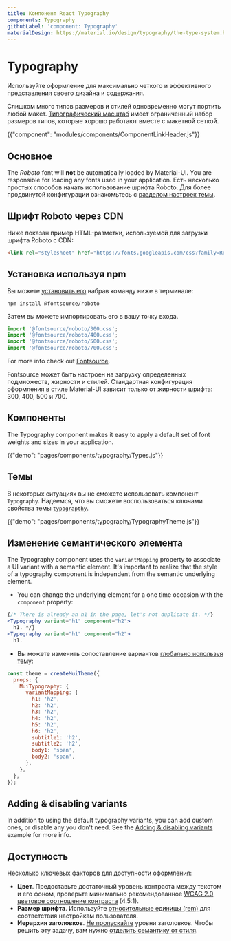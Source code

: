 ```yaml
---
title: Компонент React Typography
components: Typography
githubLabel: 'component: Typography'
materialDesign: https://material.io/design/typography/the-type-system.html
---
```


# Typography

<p class="description">Используйте оформление для максимально четкого и эффективного представления своего дизайна и содержания.</p>

Слишком много типов размеров и стилей одновременно могут портить любой макет. [Типографический масштаб](https://material.io/design/typography/#type-scale) имеет ограниченный набор размеров типов, которые хорошо работают вместе с макетной сеткой.

{{"component": "modules/components/ComponentLinkHeader.js"}}

## Основное

The *Roboto* font will **not** be automatically loaded by Material-UI. You are responsible for loading any fonts used in your application. Есть несколько простых способов начать использование шрифта Roboto. Для более продвинутой конфигурации ознакомьтесь с [разделом настроек темы](/customization/typography/).

## Шрифт Roboto через CDN

Ниже показан пример HTML-разметки, используемой для загрузки шрифта Roboto с CDN:

```html
<link rel="stylesheet" href="https://fonts.googleapis.com/css?family=Roboto:300,400,500,700&display=swap" />
```

## Установка используя npm

Вы можете [установить его](https://www.npmjs.com/package/@fontsource/roboto) набрав команду ниже в терминале:

`npm install @fontsource/roboto`

Затем вы можете импортировать его в вашу точку входа.

```js
import '@fontsource/roboto/300.css';
import '@fontsource/roboto/400.css';
import '@fontsource/roboto/500.css';
import '@fontsource/roboto/700.css';
```

For more info check out [Fontsource](https://github.com/DecliningLotus/fontsource/blob/master/packages/roboto/README.md).

Fontsource может быть настроен на загрузку определенных подмножеств, жирности и стилей. Стандартная конфигурация оформления в стиле Material-UI зависит только от жирности шрифта: 300, 400, 500 и 700.

## Компоненты

The Typography component makes it easy to apply a default set of font weights and sizes in your application.

{{"demo": "pages/components/typography/Types.js"}}

## Темы

В некоторых ситуациях вы не сможете использовать компонент `Typography`. Надеемся, что вы сможете воспользоваться ключами свойства темы [`typograpthy`](/customization/default-theme/?expand-path=$.typography).

{{"demo": "pages/components/typography/TypographyTheme.js"}}

## Изменение семантического элемента

The Typography component uses the `variantMapping` property to associate a UI variant with a semantic element. It's important to realize that the style of a typography component is independent from the semantic underlying element.

- You can change the underlying element for a one time occasion with the `component` property:

```jsx
{/* There is already an h1 in the page, let's not duplicate it. */}
<Typography variant="h1" component="h2">
  h1. */}
<Typography variant="h1" component="h2">
  h1.
```

- Вы можете изменить сопоставление вариантов [глобально используя тему](/customization/theme-components/#default-props):

```js
const theme = createMuiTheme({
  props: {
    MuiTypography: {
      variantMapping: {
        h1: 'h2',
        h2: 'h2',
        h3: 'h2',
        h4: 'h2',
        h5: 'h2',
        h6: 'h2',
        subtitle1: 'h2',
        subtitle2: 'h2',
        body1: 'span',
        body2: 'span',
      },
    },
  },
});
```

## Adding & disabling variants

In addition to using the default typography variants, you can add custom ones, or disable any you don't need. See the [Adding & disabling variants](/customization/typography/#adding-amp-disabling-variants) example for more info.

## Доступность

Несколько ключевых факторов для доступности оформления:

- **Цвет**. Предоставьте достаточный уровень контраста между текстом и его фоном, проверьте минимально рекомендованное [WCAG 2.0 цветовое соотношение контраста](https://www.w3.org/TR/UNDERSTANDING-WCAG20/visual-audio-contrast-contrast.html) (4.5:1).
- **Размер шрифта**. Используйте [относительные единицы (rem)](/customization/typography/#font-size) для соответствия настройкам пользователя.
- **Иерархия заголовков**. [Не пропускайте](https://www.w3.org/WAI/tutorials/page-structure/headings/) уровни заголовков. Чтобы решить эту задачу, вам нужно [отделить семантику от стиля](#changing-the-semantic-element).
